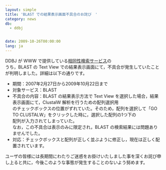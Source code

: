 ```yaml
---
layout: simple
title: 'BLAST での結果表示画面不具合のお詫び　'
category: news
db:
  - ddbj


date: 2009-10-26T00:00:00
lang: ja
---
```


DDBJ が WWW で提供している<a href="/searches.html" target="_blank">相同性検索サービス</a>の<br>うち，BLAST の Text View での結果表示画面にて，不具合が発生していたことが判明しました。詳細は以下の通りです。

<ul>
    <li>期間：2007年2月27日から2009年10月22日まで </li>
    <li>対象サービス：BLAST </li>
    <li>不具合の内容：BLAST の結果表示方法で Text View を選択した場合，結果表示画面にて，ClustalW 解析を行うための配列選択用<br>のチェックボックスの位置がずれていた。そのため，配列を選択して「GO TO CLUSTALW」をクリックした時に，選択した配列の1つ下の<br>配列が入力されてしまっていた。<br>なお，この不具合は表示のみに限定され，BLAST の検索結果には問題ありませんでした。 </li>
    <li>対応：チェックボックスと配列が正しく並ぶように修正し，現在は正しく配置されています。 </li>
</ul>

<p>ユーザの皆様には長期間にわたりご迷惑をお掛けいたしました事を深くお詫び申し上ると共に，今後このような事態が発生することのないよう努めます。</p>
